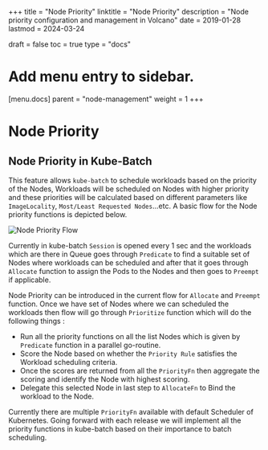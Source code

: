 +++
title = "Node Priority"
linktitle = "Node Priority"
description = "Node priority configuration and management in Volcano"
date = 2019-01-28
lastmod = 2024-03-24

draft = false
toc = true
type = "docs"

# Add menu entry to sidebar.
[menu.docs]
  parent = "node-management"
  weight = 1
+++

# Node Priority

## Node Priority in Kube-Batch

This feature allows `kube-batch` to schedule workloads based on the priority of the Nodes, Workloads will be scheduled on Nodes with higher priority and these priorities will be calculated based on different parameters like `ImageLocality`, `Most/Least Requested Nodes`...etc.
A basic flow for the Node priority functions is depicted below.

![Node Priority Flow](./images/Node-Priority.png)

Currently in kube-batch `Session` is opened every 1 sec and the workloads which are there in Queue goes through `Predicate` to find a suitable set of Nodes where workloads can be scheduled and after that it goes through `Allocate` function to assign the Pods to the Nodes and then goes to `Preempt` if applicable.

Node Priority can be introduced in the current flow for `Allocate` and `Preempt` function. Once we have set of Nodes where we can scheduled the workloads then flow will go through `Prioritize` function which will do the following things :

 - Run all the priority functions on all the list Nodes which is given by `Predicate` function in a parallel go-routine.
 - Score the Node based on whether the `Priority Rule` satisfies the Workload scheduling criteria.
 - Once the scores are returned from all the `PriorityFn` then aggregate the scoring and identify the Node with highest scoring.
 - Delegate this selected Node in last step to `AllocateFn` to Bind the workload to the Node.

Currently there are multiple `PriorityFn` available with default Scheduler of Kubernetes. Going forward with each release we will implement all the priority functions in kube-batch based on their importance to batch scheduling.

